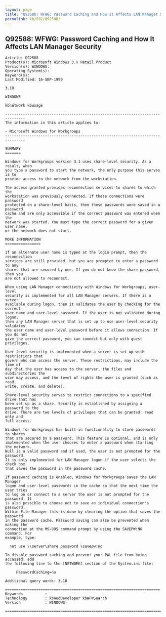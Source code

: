 ```yaml
---
layout: page
title: "Q92588: WFWG: Password Caching and How It Affects LAN Manager Security"
permalink: kb/092/Q92588/
---
```


## Q92588: WFWG: Password Caching and How It Affects LAN Manager Security

	Article: Q92588
	Product(s): Microsoft Windows 3.x Retail Product
	Version(s): WINDOWS:
	Operating System(s): 
	Keyword(s): 
	Last Modified: 16-SEP-1999
	
	3.10
	
	WINDOWS
	
	kbnetwork kbusage
	
	-------------------------------------------------------------------------------
	The information in this article applies to:
	
	- Microsoft Windows for Workgroups 
	-------------------------------------------------------------------------------
	
	SUMMARY
	=======
	
	Windows for Workgroups version 3.1 uses share-level security. As a result, when
	you type a password to start the network, the only purpose this serves is to
	provide access to the network from the workstation.
	
	The access granted provides reconnection services to shares to which the
	workstation was previously connected. If these connections were password
	protected on a share-level basis, then these passwords were saved in a password
	cache and are only accessible if the correct password was entered when the
	network was started. You must type the correct password for a given user name,
	or the network does not start.
	
	MORE INFORMATION
	================
	
	If an alternate user name is typed at the login prompt, then the reconnection
	services are still provided, but you are prompted to enter a password to any
	shares that are secured by one. If you do not know the share password, then you
	are not allowed to reconnect.
	
	When using LAN Manager connectivity with Windows for Workgroups, user-level
	security is implemented for all LAN Manager servers. If there is a server
	available during logon, then it validates the user by checking for the correct
	user name and user-level password. If the user is not validated during logon,
	then any LAN Manager server that is set up to use user-level security validates
	the user name and user-level password before it allows connection. If you do not
	give the correct password, you can connect but only with guest privileges.
	
	User-level security is implemented when a server is set up with restrictions that
	govern who can access the server. These restrictions, may include the time of
	day that the user has access to the server, the files and subdirectories the
	user may access, and the level of rights the user is granted (such as read,
	write, create, and delete).
	
	Share-level security serves to restrict connections to a specified drive that has
	been set up as a share. Security is established by assigning a password to the
	drive. There are two levels of privileges that can be granted: read only and
	full access.
	
	Windows for Workgroups has built-in functionality to store passwords to shares
	that are secured by a password. This feature is optional, and is only
	implemented when the user chooses to enter a password when starting the network.
	Null is a valid password and if used, the user is not prompted for the password.
	It is only implemented for LAN Manager logon if the user selects the check box
	that saves the password in the password cache.
	
	If password caching is enabled, Windows for Workgroups saves the LAN Manager
	logon and user-level passwords in the cache so that the next time the user tries
	to log on or connect to a server the user is not prompted for the password. It
	is also possible to choose not to save an individual connection's password.
	Within File Manager this is done by clearing the option that saves the password
	in the password cache. Password saving can also be prevented when making the
	connection at the MS-DOS command prompt by using the SAVEPW:NO command. For
	example, type:
	
	  net use \\server\share password \savepw:no
	
	To disable password caching and prevent your PWL file from being accessed, add
	the following line to the [NETWORK] section of the System.ini file:
	
	     PasswordCaching=no
	
	Additional query words: 3.10
	
	======================================================================
	Keywords          :  
	Technology        : kbAudDeveloper kbWFWSearch
	Version           : WINDOWS:
	
	=============================================================================
	
